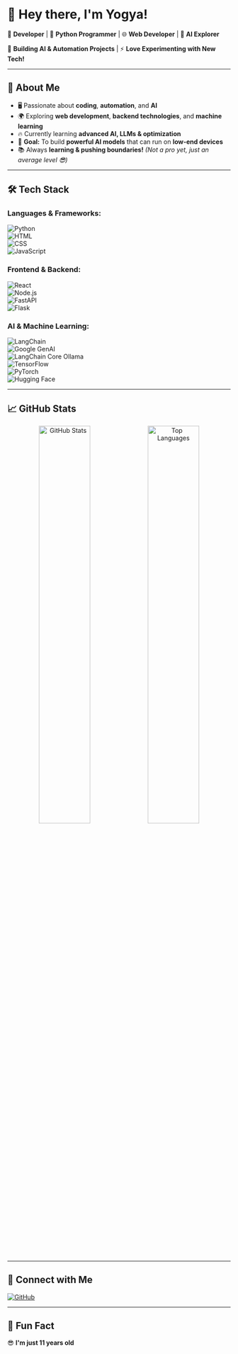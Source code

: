 # 👋 Hey there, I'm Yogya!    

🔹 **Developer** | 🐍 **Python Programmer** | 🌐 **Web Developer** | 🤖 **AI Explorer**    

🚀 **Building AI & Automation Projects** | ⚡ **Love Experimenting with New Tech!**  

---

## 🚀 About Me    

- 🖥️ Passionate about **coding**, **automation**, and **AI**    
- 🌍 Exploring **web development**, **backend technologies**, and **machine learning**    
- 🔥 Currently learning **advanced AI, LLMs & optimization**    
- 🎯 **Goal:** To build **powerful AI models** that can run on **low-end devices**    
- 📚 Always **learning & pushing boundaries!** *(Not a pro yet, just an average level 😎)*    

---

## 🛠️ Tech Stack    

### **Languages & Frameworks:**    
![Python](https://img.shields.io/badge/Python-3776AB?style=for-the-badge&logo=python&logoColor=white)    
![HTML](https://img.shields.io/badge/HTML5-E34F26?style=for-the-badge&logo=html5&logoColor=white)    
![CSS](https://img.shields.io/badge/CSS3-1572B6?style=for-the-badge&logo=css3&logoColor=white)    
![JavaScript](https://img.shields.io/badge/JavaScript-F7DF1E?style=for-the-badge&logo=javascript&logoColor=black)    

### **Frontend & Backend:**    
![React](https://img.shields.io/badge/React-61DAFB?style=for-the-badge&logo=react&logoColor=black)    
![Node.js](https://img.shields.io/badge/Node.js-339933?style=for-the-badge&logo=node.js&logoColor=white)    
![FastAPI](https://img.shields.io/badge/FastAPI-009688?style=for-the-badge&logo=fastapi&logoColor=white)    
![Flask](https://img.shields.io/badge/Flask-000000?style=for-the-badge&logo=flask&logoColor=white)    

### **AI & Machine Learning:**    
![LangChain](https://img.shields.io/badge/LangChain-005571?style=for-the-badge)    
![Google GenAI](https://img.shields.io/badge/Google%20GenAI-4285F4?style=for-the-badge&logo=google&logoColor=white)    
![LangChain Core Ollama](https://img.shields.io/badge/LangChain--Core--Ollama-000000?style=for-the-badge)    
![TensorFlow](https://img.shields.io/badge/TensorFlow-FF6F00?style=for-the-badge&logo=tensorflow&logoColor=white)    
![PyTorch](https://img.shields.io/badge/PyTorch-EE4C2C?style=for-the-badge&logo=pytorch&logoColor=white)    
![Hugging Face](https://img.shields.io/badge/Hugging%20Face-FFCC00?style=for-the-badge&logo=huggingface&logoColor=black)    

---

## 📈 GitHub Stats    

<div align="center">
  <img src="https://github-readme-stats.vercel.app/api?username=yogya-coder&show_icons=true&theme=highcontrast" alt="GitHub Stats" width="48%">  
  <img src="https://github-readme-stats.vercel.app/api/top-langs/?username=yogya-coder&layout=compact&theme=tokyonight" alt="Top Languages" width="48%">  
</div>  

---

## 🔗 Connect with Me    

[![GitHub](https://img.shields.io/badge/GitHub-Yogya--Coder-100000?style=for-the-badge&logo=github)](https://github.com/yogya-coder)

---

## 🎉 Fun Fact    

😎 **I'm just 11 years old**  

<!--